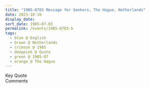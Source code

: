 ```yaml
---
title: "1985-0703 Message for Seekers, The Hague, Netherlands"
date: 2023-10-10
display_date: 
sort_date: 1985-07-03
permalink: /events/1985-0703-b
tags:
  - blue @ English
  - brown @ Netherlands
  - crimson @ 1985
  - deeppink @ Quote
  - green @ 1985-07
  - orange @ The Hague
---
```


<wave-list>
  <list-title color="green" width="75">Key Quote</list-title>
  <list-item color="BlanchedAlmond"  width="200"></list-item>
  <list-item color="Lavender"></list-item>
  <list-item color="BlanchedAlmond"></list-item>
</wave-list>

<br>

<wave-list>
  <list-title color="green" width="75">Comments</list-title>
  <list-item color="BlanchedAlmond"  width="200"></list-item>
  <list-item color="Lavender"></list-item>
  <list-item color="BlanchedAlmond"></list-item>
</wave-list>